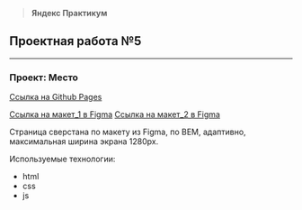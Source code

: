 > **Яндекс Практикум**

## Проектная работа №5

---

### Проект: Место

[Ссылка на Github Pages](https://serggavr.github.io/mesto/)

[Ссылка на макет_1 в Figma](https://www.figma.com/file/2cn9N9jSkmxD84oJik7xL7/JavaScript.-Sprint-4?node-id=0%3A1)
[Ссылка на макет_2 в Figma](https://www.figma.com/file/pi08Qr57aKVJCk4l4UqaVH/JavaScript.-Sprint-5?node-id=50160%3A347)

Страница сверстана по макету из Figma, по BEM, адаптивно, максимальная ширина экрана 1280px.

Используемые технологии:

- html
- css
- js
